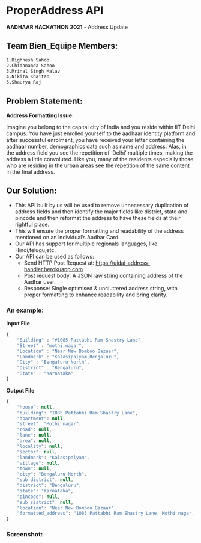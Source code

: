 # ProperAddress API
**AADHAAR HACKATHON 2021** - Address Update

## Team Bien_Equipe Members:
```markdown
1.Bighnesh Sahoo
2.Chidananda Sahoo
3.Mrinal Singh Malav
4.Nikita Khaitan
5.Shaurya Raj
```

## Problem Statement:
**Address Formatting Issue:**

Imagine you belong to the capital city of India and you reside within IIT Delhi campus. You have just enrolled yourself to the aadhaar identity platform and after successful enrolment, you have received your letter containing the aadhaar number, demographics data such as name and address. Alas, in
the address field you see the repetition of ‘Delhi’ multiple times, making the address a little convoluted. Like you, many of the residents especially those who are residing in
the urban areas see the repetition of the same content in the final address.

## Our Solution:

* This API built by us will be used to remove unnecessary duplication of address fields and then identify the major fields like district, state and pincode and then reformat the address to have these fields at their rightful place.
* This will ensure the proper formatting and readability of the address mentioned on an individual’s Aadhar Card. 
* Our API has support for multiple regionals languages, like Hindi,telugu,etc.
* Our API can be used as follows:
   - Send HTTP Post Request at: https://uidai-address-handler.herokuapp.com
   - Post request body: A JSON raw string containing address of the Aadhar user.
   - Response: Single optimised & uncluttered address string, with proper formatting to enhance readability and bring clarity.

### An example:

**Input File**

```js
{
    "Building" : "#1085 Pattabhi Ram Shastry Lane",
    "Street" : "mothi nagar", 
    "Location" : "Near New Bomboo Bazaar",
    "Landmark" : "Kalasipalyam,Bengaluru",
    "City" : "Bengaluru North",
    "District" : "Bengaluru",
    "State" : "Karnataka"
}
```

**Output File**

```js
{
    "house": null,
    "building": "1085 Pattabhi Ram Shastry Lane",
    "apartment": null,
    "street": "Mothi nagar",
    "road": null,
    "lane": null,
    "area": null,
    "locality": null,
    "sector": null,
    "landmark": "Kalasipalyam",
    "village": null,
    "town": null,
    "city": "Bengaluru North",
    "sub district": null,
    "district": "Bengaluru",
    "state": "Karnataka",
    "pincode": null,
    "sub sistrict": null,
    "location": "Near New Bomboo Bazaar",
    "formatted_address": "1085 Pattabhi Ram Shastry Lane, Mothi nagar, Kalasipalyam, Bengaluru North, Bengaluru, Karnataka, Near New Bomboo Bazaar"
}
```

### Screenshot:
